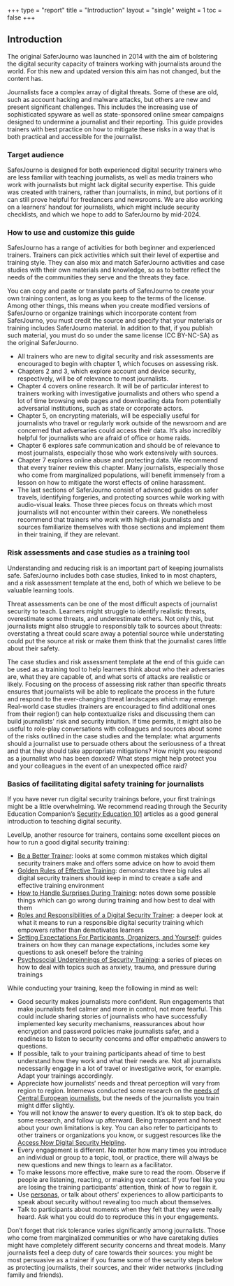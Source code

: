 +++
type = "report"
title = "Introduction"
layout = "single"
weight = 1
toc = false
+++

## Introduction 

The original SaferJourno was launched in 2014 with the aim of bolstering the digital security capacity of trainers working with journalists around the world. For this new and updated version this aim has not changed, but the content has.

Journalists face a complex array of digital threats. Some of these are old, such as account hacking and malware attacks, but others are new and present significant challenges. This includes the increasing use of sophisticated spyware as well as state-sponsored online smear campaigns designed to undermine a journalist and their reporting. This guide provides trainers with best practice on how to mitigate these risks in a way that is both practical and accessible for the journalist.

### Target audience

SaferJourno is designed for both experienced digital security trainers who are less familiar with teaching journalists, as well as media trainers who work with journalists but might lack digital security expertise.
This guide was created with trainers, rather than journalists, in mind, but portions of it can still prove helpful for freelancers and newsrooms. We are also working on a learners’ handout for journalists, which might include security checklists, and which we hope to add to SaferJourno by mid-2024.

### How to use and customize this guide

SaferJourno has a range of activities for both beginner and experienced trainers. Trainers can pick activities which suit their level of expertise and training style. They can also mix and match SaferJourno activities and case studies with their own materials and knowledge, so as to better reflect the needs of the communities they serve and the threats they face.

You can copy and paste or translate parts of SaferJourno to create your own training content, as long as you keep to the terms of the license. Among other things, this means when you create modified versions of SaferJourno or organize trainings which incorporate content from SaferJourno, you must credit the source and specify that your materials or training includes SaferJourno material. In addition to that, if you publish such material, you must do so under the same license (CC BY-NC-SA) as the original SaferJourno.

- All trainers who are new to digital security and risk assessments are encouraged to begin with chapter 1, which focuses on assessing risk.
- Chapters 2 and 3, which explore account and device security, respectively, will be of relevance to most journalists.
- Chapter 4 covers online research. It will be of particular interest to trainers working with investigative journalists and others who spend a lot of time browsing web pages and downloading data from potentially adversarial institutions, such as state or corporate actors.
- Chapter 5, on encrypting materials, will be especially useful for journalists who travel or regularly work outside of the newsroom and are concerned that adversaries could access their data. It’s also incredibly helpful for journalists who are afraid of office or home raids.
- Chapter 6 explores safe communication and should be of relevance to most journalists, especially those who work extensively with sources.
- Chapter 7 explores online abuse and protecting data. We recommend that every trainer review this chapter. Many journalists, especially those who come from marginalized populations, will benefit immensely from a lesson on how to mitigate the worst effects of online harassment.
- The last sections of SaferJourno consist of advanced guides on safer travels, identifying forgeries, and protecting sources while working with audio-visual leaks. Those three pieces focus on threats which most journalists will not encounter within their careers. We nonetheless recommend that trainers who work with high-risk journalists and sources familiarize themselves with those sections and implement them in their training, if they are relevant.

### Risk assessments and case studies as a training tool

Understanding and reducing risk is an important part of keeping journalists safe. SaferJourno includes both case studies, linked to in most chapters, and a risk assessment template at the end, both of which we believe to be valuable learning tools.

Threat assessments can be one of the most difficult aspects of journalist security to teach. Learners might struggle to identify realistic threats, overestimate some threats, and underestimate others. Not only this, but journalists might also struggle to responsibly talk to sources about threats: overstating a threat could scare away a potential source while understating could put the source at risk or make them think that the journalist cares little about their safety.

The case studies and risk assessment template at the end of this guide can be used as a training tool to help learners think about who their adversaries are, what they are capable of, and what sorts of attacks are realistic or likely. Focusing on the process of assessing risk rather than specific threats ensures that journalists will be able to replicate the process in the future and respond to the ever-changing threat landscapes which may emerge. Real-world case studies (trainers are encouraged to find additional ones from their region!) can help contextualize risks and discussing them can build journalists' risk and security intuition. If time permits, it might also be useful to role-play conversations with colleagues and sources about some of the risks outlined in the case studies and the template: what arguments should a journalist use to persuade others about the seriousness of a threat and that they should take appropriate mitigations? How might you respond as a journalist who has been doxxed? What steps might help protect you and your colleagues in the event of an unexpected office raid?

### Basics of facilitating digital safety training for journalists

If you have never run digital security trainings before, your first trainings might be a little overwhelming. We recommend reading through the Security Education Companion’s [Security Education 101](https://www.securityeducationcompanion.org/articles) articles as a good general introduction to teaching digital security.

LevelUp, another resource for trainers, contains some excellent pieces on how to run a good digital security training:
- [Be a Better Trainer](https://level-up.cc/you-the-trainer/be-a-better-trainer/): looks at some common mistakes which digital security trainers make and offers some advice on how to avoid them
- [Golden Rules of Effective Training](https://level-up.cc/you-the-trainer/golden-rules-of-effective-training/): demonstrates three big rules all digital security trainers should keep in mind to create a safe and effective training environment
- [How to Handle Surprises During Training](https://level-up.cc/you-the-trainer/how-to-handle-surprises-during-training/): notes down some possible things which can go wrong during training and how best to deal with them
- [Roles and Responsibilities of a Digital Security Trainer](https://level-up.cc/you-the-trainer/roles-and-responsibilities-of-a-digital-security-trainer/): a deeper look at what it means to run a responsible digital security training which empowers rather than demotivates learners
- [Setting Expectations For Participants, Organizers, and Yourself](https://level-up.cc/you-the-trainer/setting-expectations-for-participants-organizers-and-yourself/): guides trainers on how they can manage expectations, includes some key questions to ask oneself before the training
- [Psychosocial Underpinnings of Security Training](https://level-up.cc/before-an-event/psychosocial-underpinnings-of-security-training/): a series of pieces on how to deal with topics such as anxiety, trauma, and pressure during trainings


While conducting your training, keep the following in mind as well: 
- Good security makes journalists more confident. Run engagements that make journalists feel calmer and more in control, not more fearful. This could include sharing stories of journalists who have successfully implemented key security mechanisms, reassurances about how encryption and password policies make journalists safer, and a readiness to listen to security concerns and offer empathetic answers to questions.
- If possible, talk to your training participants ahead of time to best understand how they work and what their needs are. Not all journalists necessarily engage in a lot of travel or investigative work, for example. Adapt your trainings accordingly.
- Appreciate how journalists’ needs and threat perception will vary from region to region. Internews conducted some research on the [needs of Central European journalists](https://internews.org/blog/charting-the-security-needs-of-central-european-journalists/), but the needs of the journalists you train might differ slightly.
- You will not know the answer to every question. It’s ok to step back, do some research, and follow up afterward. Being transparent and honest about your own limitations is key. You can also refer to participants to other trainers or organizations you know, or suggest resources like the [Access Now Digital Security Helpline](https://www.accessnow.org/help/).
- Every engagement is different. No matter how many times you introduce an individual or group to a topic, tool, or practice, there will always be new questions and new things to learn as a facilitator.
- To make lessons more effective, make sure to read the room. Observe if people are listening, reacting, or making eye contact. If you feel like you are losing the training participants’ attention, think of how to regain it.
- Use [personas](https://usable.tools/blog/2019-09-13-usable-personas/), or talk about others’ experiences to allow participants to speak about security without revealing too much about themselves.
- Talk to participants about moments when they felt that they were really heard. Ask what you could do to reproduce this in your engagements.

Don’t forget that risk tolerance varies significantly among journalists. Those who come from marginalized communities or who have caretaking duties might have completely different security concerns and threat models. Many journalists feel a deep duty of care towards their sources: you might be most persuasive as a trainer if you frame some of the security steps below as protecting journalists, their sources, and their wider networks (including family and friends).

